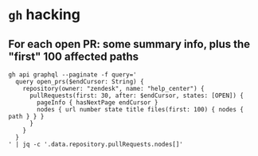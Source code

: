 # `gh` hacking

## For each open PR: some summary info, plus the "first" 100 affected paths

```shell
gh api graphql --paginate -f query='
  query open_prs($endCursor: String) {
    repository(owner: "zendesk", name: "help_center") {
      pullRequests(first: 30, after: $endCursor, states: [OPEN]) {
        pageInfo { hasNextPage endCursor }
        nodes { url number state title files(first: 100) { nodes { path } } }
      }
    }
  }
' | jq -c '.data.repository.pullRequests.nodes[]'
```
